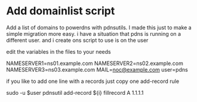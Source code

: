 # Add domainlist script

Add a list of domains to powerdns with pdnsutils. I made this just to make a simple migration more easy.
i have a situation that pdns is running on a different user. and i create ons script to use is on the user

edit the variables in the files to your needs

NAMESERVER1=ns01.example.com
NAMESERVER2=ns02.example.com
NAMESERVER3=ns03.example.com
MAIL=noc@example.com
user=pdns

if you like to add one line with a records just copy one add-record rule

sudo -u $user pdnsutil add-record ${i} fillrecord A 1.1.1.1

